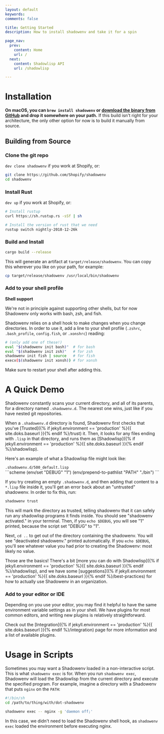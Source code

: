 ```yaml
---
layout: default
keywords:
comments: false

title: Getting Started
description: How to install shadowenv and take it for a spin

page_nav:
  prev:
    content: Home
    url: /
  next:
    content: Shadowlisp API
    url: /shadowlisp

---
```


# Installation

**On macOS, you can `brew install shadowenv` or [download the binary from
GitHub](https://github.com/Shopify/shadowenv/releases) and drop it somewhere on your path.** If this
build isn't right for your architecture, the only other option for now is to build it manually from
source.

## Building from Source

### Clone the git repo

`dev clone shadowenv` if you work at Shopify, or:

```bash
git clone https://github.com/Shopify/shadowenv
cd shadowenv
```

### Install Rust

`dev up` if you work at Shopify, or:

```bash
# Install rustup
curl https://sh.rustup.rs -sSf | sh

# Install the version of rust that we need
rustup switch nightly-2018-12-26k
```

### Build and Install

```bash
cargo build --release
```

This will generate an artifact at `target/release/shadowenv`. You can copy this wherever you like on
your path, for example:

```bash
cp target/release/shadowenv /usr/local/bin/shadowenv
```

### Add to your shell profile

<div class="callout callout--info">
  <p><strong>Shell support</strong></p>
  <p>We're not in principle against supporting other shells, but for now Shadowenv only works with bash, zsh, and fish.</p>
</div>

Shadowenv relies on a shell hook to make changes when you change directories. In order to use it,
add a line to your shell profile (`.zshrc`, `.bash_profile`, `config.fish`, or `.xonshrc`) reading:

```bash
# (only add one of these!)
eval "$(shadowenv init bash)"  # for bash
eval "$(shadowenv init zsh)"   # for zsh
shadowenv init fish | source   # for fish
execx($(shadowenv init xonsh)) # for xonsh
```

Make sure to restart your shell after adding this.

# A Quick Demo

Shadowenv constantly scans your current directory, and all of its parents, for a directory named
`.shadowenv.d`. The nearest one wins, just like if you have nested git repositories.

When a `.shadowenv.d` directory is found, Shadowenv first checks that you've [Trusted]({% if jekyll.environment == 'production' %}{{ site.doks.baseurl }}{% endif %}/trust) it.
Then, it looks for any files ending with `.lisp` in that directory, and runs them as
[Shadowlisp]({% if jekyll.environment == 'production' %}{{ site.doks.baseurl }}{% endif %}/shadowlisp).

Here's an example of what a Shadowlisp file might look like:

<div class="example"> <code>.shadowenv.d/500_default.lisp</code></div>
```scheme
(env/set "DEBUG" "1")
(env/prepend-to-pathlist "PATH" "./bin")
```

If you try creating an empty `.shadowenv.d`, and then adding that content to a `*.lisp` file inside
it, you'll get an error back about an "untrusted" shadowenv. In order to fix this, run:

```bash
shadowenv trust
```

This will mark the directory as trusted, telling shadowenv that it can safely run any shadowlisp
programs it finds inside. You should see "shadowenv activated." in your terminal. Then, if you `echo
$DEBUG`, you will see "1" printed, because the script set "DEBUG" to "1".

Next, `cd ..` to get out of the directory containing the shadowenv. You will see "deactivated
shadowenv." printed automatically. If you `echo $DEBUG`, you'll see whatever value you had prior to
creating the Shadowenv: most likely no value.

Those are the basics! There's a bit [more you can do with Shadowlisp]({% if jekyll.environment == 'production' %}{{ site.doks.baseurl }}{% endif %}/shadowlisp), and we have some
[suggestions]({% if jekyll.environment == 'production' %}{{ site.doks.baseurl }}{% endif %}/best-practices) for how to actually use Shadowenv in an organization.

### Add to your editor or IDE

Depending on you use your editor, you may find it helpful to have the same environment variable
settings as in your shell. We have plugins for most common editors, and writing new plugins is
relatively straightforward.

Check out the [Integration]({% if jekyll.environment == 'production' %}{{ site.doks.baseurl }}{% endif %}/integration) page for more information and a list of available plugins.

# Usage in Scripts

Sometimes you may want a Shadowenv loaded in a non-interactive script. This is what `shadowenv exec`
is for. When you run `shadowenv exec`, Shadowenv will load the Shadowlisp from the current directory
and execute the specified program. For example, imagine a directory with a Shadowenv that puts
`nginx` on the `PATH`:

```bash
#!/bin/sh
cd /path/to/thing/with/dot-shadowenv

shadowenv exec -- nginx -g 'daemon off;'
```

In this case, we didn't need to load the Shadowenv shell hook, as `shadowenv exec` loaded the
environment before executing nginx.
